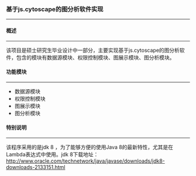 ### **基于js.cytoscape的图分析软件实现**
***

#### **概述**
***

该项目是硕士研究生毕业设计中一部分，主要实现基于js.cytoscape的图分析软件，包含的模块有数据源模块、权限控制模块、图展示模块、图分析模块。

#### **功能模块**
***

* 数据源模块
* 权限控制模块
* 图展示模块
* 图分析模块

#### **特别说明**
***

该程序采用的是jdk 8 ，为了能够方便的使用Java 8的最新特性，尤其是在Lambda表达式中使用。jdk 8下载地址： http://www.oracle.com/technetwork/java/javase/downloads/jdk8-downloads-2133151.html